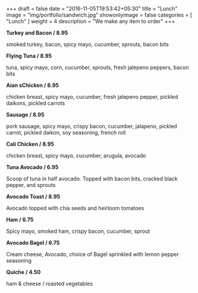+++
draft = false
date = "2016-11-05T19:53:42+05:30"
title = "Lunch"
image = "img/portfolio/sandwich.jpg"
showonlyimage = false
categories = [ "Lunch" ]
weight = 4
description = "We make any item to order"
+++

  **Turkey and Bacon / 8.95**

  smoked turkey, bacon, spicy mayo, cucumber, sprouts, bacon bits

  **Flying Tuna / 8.95**

  tuna, spicy mayo, corn, cucumber, sprouts, fresh jalepeno peppers, bacon bits

  **Aian sChicken  / 8.95**

  chicken breast, spicy mayo, cucumber, fresh jalepeno pepper, pickled daikons, pickled carrots

  **Sausage / 8.95**

  pork sausage, spicy mayo, crispy bacon, cucumber, jalapeno, pickled carrot, pickled daikon, soy seasoning, french roll

  **Cali Chicken / 8.95**

  chicken breast, spicy mayo, cucumber, arugula, avocado

  **Tuna Avocado / 6.95**

  Scoop of tuna in half avocado. Topped with bacon bits, cracked black pepper, and sprouts

  **Avocado Toast / 8.95**

  Avocado topped with chia seeds and heirloom tomatoes

  **Ham / 6.75**

  Spicy mayo, smoked ham, crispy bacon, cucumber, sprout

  **Avocado Bagel / 6.75**

  Cream cheese, Avocado, choice of Bagel sprinkled with lemon pepper seasoning

  **Quiche / 4.50**

  ham & cheese / roasted vegetables